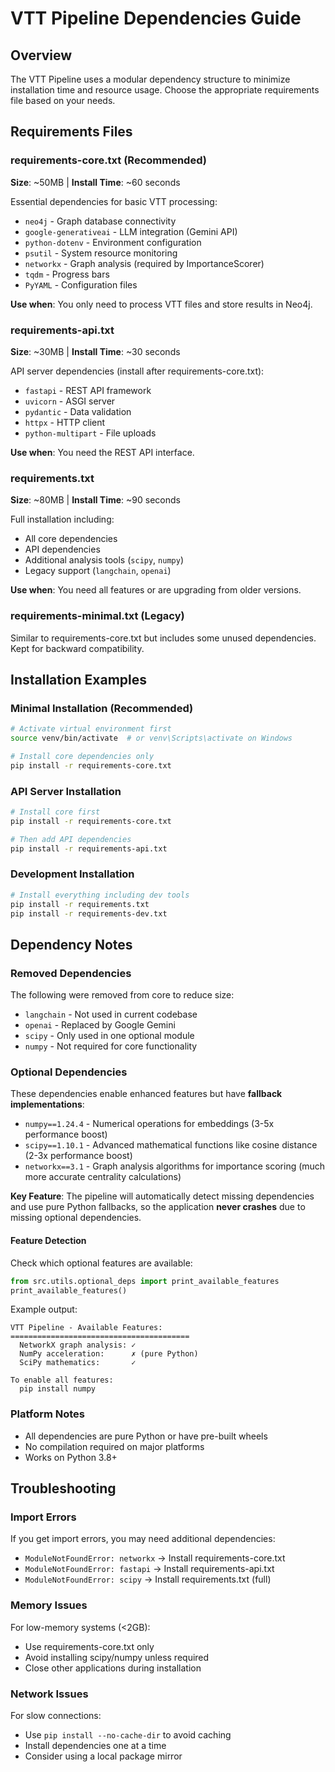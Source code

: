 # VTT Pipeline Dependencies Guide

## Overview

The VTT Pipeline uses a modular dependency structure to minimize installation time and resource usage. Choose the appropriate requirements file based on your needs.

## Requirements Files

### requirements-core.txt (Recommended)
**Size**: ~50MB | **Install Time**: ~60 seconds

Essential dependencies for basic VTT processing:
- `neo4j` - Graph database connectivity
- `google-generativeai` - LLM integration (Gemini API)
- `python-dotenv` - Environment configuration
- `psutil` - System resource monitoring
- `networkx` - Graph analysis (required by ImportanceScorer)
- `tqdm` - Progress bars
- `PyYAML` - Configuration files

**Use when**: You only need to process VTT files and store results in Neo4j.

### requirements-api.txt
**Size**: ~30MB | **Install Time**: ~30 seconds

API server dependencies (install after requirements-core.txt):
- `fastapi` - REST API framework
- `uvicorn` - ASGI server
- `pydantic` - Data validation
- `httpx` - HTTP client
- `python-multipart` - File uploads

**Use when**: You need the REST API interface.

### requirements.txt
**Size**: ~80MB | **Install Time**: ~90 seconds

Full installation including:
- All core dependencies
- API dependencies
- Additional analysis tools (`scipy`, `numpy`)
- Legacy support (`langchain`, `openai`)

**Use when**: You need all features or are upgrading from older versions.

### requirements-minimal.txt (Legacy)
Similar to requirements-core.txt but includes some unused dependencies. Kept for backward compatibility.

## Installation Examples

### Minimal Installation (Recommended)
```bash
# Activate virtual environment first
source venv/bin/activate  # or venv\Scripts\activate on Windows

# Install core dependencies only
pip install -r requirements-core.txt
```

### API Server Installation
```bash
# Install core first
pip install -r requirements-core.txt

# Then add API dependencies
pip install -r requirements-api.txt
```

### Development Installation
```bash
# Install everything including dev tools
pip install -r requirements.txt
pip install -r requirements-dev.txt
```

## Dependency Notes

### Removed Dependencies
The following were removed from core to reduce size:
- `langchain` - Not used in current codebase
- `openai` - Replaced by Google Gemini
- `scipy` - Only used in one optional module
- `numpy` - Not required for core functionality

### Optional Dependencies
These dependencies enable enhanced features but have **fallback implementations**:

- `numpy==1.24.4` - Numerical operations for embeddings (3-5x performance boost)
- `scipy==1.10.1` - Advanced mathematical functions like cosine distance (2-3x performance boost)
- `networkx==3.1` - Graph analysis algorithms for importance scoring (much more accurate centrality calculations)

**Key Feature**: The pipeline will automatically detect missing dependencies and use pure Python fallbacks, so the application **never crashes** due to missing optional dependencies.

#### Feature Detection
Check which optional features are available:
```python
from src.utils.optional_deps import print_available_features
print_available_features()
```

Example output:
```
VTT Pipeline - Available Features:
========================================
  NetworkX graph analysis: ✓
  NumPy acceleration:      ✗ (pure Python)
  SciPy mathematics:       ✓

To enable all features:
  pip install numpy
```

### Platform Notes
- All dependencies are pure Python or have pre-built wheels
- No compilation required on major platforms
- Works on Python 3.8+

## Troubleshooting

### Import Errors
If you get import errors, you may need additional dependencies:
- `ModuleNotFoundError: networkx` → Install requirements-core.txt
- `ModuleNotFoundError: fastapi` → Install requirements-api.txt
- `ModuleNotFoundError: scipy` → Install requirements.txt (full)

### Memory Issues
For low-memory systems (<2GB):
- Use requirements-core.txt only
- Avoid installing scipy/numpy unless required
- Close other applications during installation

### Network Issues
For slow connections:
- Use `pip install --no-cache-dir` to avoid caching
- Install dependencies one at a time
- Consider using a local package mirror